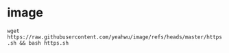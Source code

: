 # image

`wget https://raw.githubusercontent.com/yeahwu/image/refs/heads/master/https.sh && bash https.sh`
